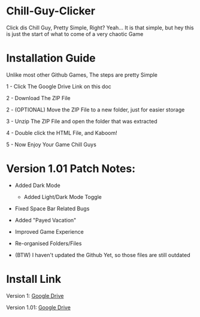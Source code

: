 # Chill-Guy-Clicker
Click dis Chill Guy, Pretty Simple, Right?
Yeah... It is that simple, but hey this is just the start of what to come of a very chaotic Game

# Installation Guide
Unlike most other Github Games, The steps are pretty Simple

1 - Click The Google Drive Link on this doc

2 - Download The ZIP File

2 - (OPTIONAL) Move the ZIP File to a new folder, just for easier storage

3 - Unzip The ZIP File and open the folder that was extracted

4 - Double click the HTML File, and Kaboom!

5 - Now Enjoy Your Game Chill Guys

# Version 1.01 Patch Notes:

- Added Dark Mode

  - Added Light/Dark Mode Toggle

- Fixed Space Bar Related Bugs

- Added "Payed Vacation"

- Improved Game Experience
  
- Re-organised Folders/Files

- (BTW) I haven't updated the Github Yet, so those files are still outdated

# Install Link

Version 1: [Google Drive](https://drive.google.com/file/d/1OM5jrpsBXnuhxZFD6yUGx-gZdCN2jUmv/view?usp=drive_link)

Version 1.01: [Google Drive](https://drive.google.com/file/d/1dXotqUG9e6Ebzefb7cUQ3RHbGnXUc2XU/view?usp=drive_link)
